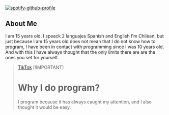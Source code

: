 [![spotify-github-profile](https://spotify-github-profile.kittinanx.com/api/view?uid=fdnjcc9z1bu6394m59r59z8r1&cover_image=true&theme=novatorem&show_offline=true&background_color=121212&interchange=false&bar_color=53b14f&bar_color_cover=true)](https://spotify-github-profile.kittinanx.com/api/view?uid=fdnjcc9z1bu6394m59r59z8r1&redirect=true)

## About Me
I am 15 years old. I speack 2 languajes Spanish and English I'm Chilean, but just because I am 15 years old does not mean that I do not know how to program, I have been in contact with programming since I was 10 years old. And with this I have always thought that the only limits there are are the ones you set for yourself.
>[TikTok](https://www.tiktok.com/@kraundew?_t=8pSRzwGw1kj&_r=1)
>[!IMPORTANT]
> # Why I do program?
> I program because it has always caught my attention, and I also thought it would be easy.
